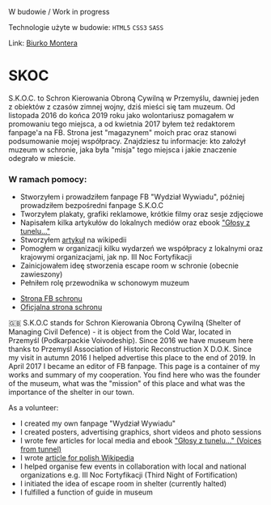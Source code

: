 W budowie / Work in progress

Technologie użyte w budowie: `HTML5` `CSS3` `SASS`

Link: [Biurko Montera](https://pdzoc.github.io/SKOC/)

# SKOC

S.K.O.C. to Schron Kierowania Obroną Cywilną w Przemyślu, dawniej jeden z obiektów z czasów zimnej wojny, dziś mieści się tam muzeum. Od listopada 2016 do końca 2019 roku jako wolontariusz pomagałem w promowaniu tego miejsca, a od kwietnia 2017 byłem też redaktorem fanpage'a na FB. Strona jest "magazynem" moich prac oraz stanowi podsumowanie mojej współpracy. Znajdziesz tu informacje: kto założył muzeum w schronie, jaka była "misja" tego miejsca i jakie znaczenie odegrało w mieście.

### W ramach pomocy:

  * Stworzyłem i prowadziłem fanpage FB "Wydział Wywiadu", później prowadziłem bezpośredni fanpage S.K.O.C
  * Tworzyłem plakaty, grafiki reklamowe, krótkie filmy oraz sesje zdjęciowe
  * Napisałem kilka artykułów do lokalnych mediów oraz ebook ["Głosy z tunelu..."](https://github.com/Pdzoc/S.K.O.C-Ebook/blob/main/G%C5%82osy%20z%20tunelu.pdf)
  * Stworzyłem [artykuł](https://pl.wikipedia.org/wiki/Schron_Kierowania_Obron%C4%85_Cywiln%C4%85) na wikipedii
  * Pomogłem w organizacji kilku wydarzeń we współpracy z lokalnymi oraz krajowymi organizacjami, jak np. III Noc Fortyfikacji
  * Zainicjowałem ideę stworzenia escape room w schronie (obecnie zawieszony)
  * Pełniłem rolę przewodnika w schonowym muzeum


- [Strona FB schronu](https://www.facebook.com/SKOC.Przemysl/)
- [Oficjalna strona schronu](http://www.schron.webfabryka.pl/)


:uk:
S.K.O.C stands for Schron Kierowania Obroną Cywilną (Shelter of Managing Civil Defence) - it is object from the Cold War, located in Przemyśl (Podkarpackie Voivodeship). Since 2016 we have museum here thanks to Przemyśl Association of Historic Reconstruction X D.O.K. Since my visit in autumn 2016 I helped advertise this place to the end of 2019. In April 2017 I became an editor of FB fanpage. This page is a container of my works and summary of my cooperation. You find here who was the founder of the museum, what was the "mission" of this place and what was the importance of the shelter in our town.

As a volunteer:
* I created my own fanpage "Wydział Wywiadu"
* I created posters, advertising graphics, short videos and photo sessions
* I wrote few articles for local media and ebook ["Głosy z tunelu..." (Voices from tunnel)](https://github.com/Pdzoc/S.K.O.C-Ebook/blob/main/G%C5%82osy%20z%20tunelu.pdf)
* I wrote [article for polish Wikipedia](https://pl.wikipedia.org/wiki/Schron_Kierowania_Obron%C4%85_Cywiln%C4%85)
* I helped organise few events in collaboration with local and national organizations e.g. III Noc Fortyfikacji (Third Night of Fortification)
* I initiated the idea of escape room in shelter (currently halted)
* I fulfilled a function of guide in museum